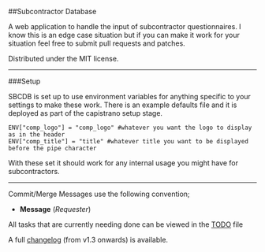 ##Subcontractor Database

A web application to handle the input of subcontractor questionnaires. I know this is an edge case situation but if you can make it work for your situation feel free to submit pull requests and patches.


Distributed under the MIT license.
___

###Setup

SBCDB is set up to use environment variables for anything specific to your settings to make these work. There is an example defaults file and it is deployed as part of the capistrano setup stage.

    ENV["comp_logo"] = "comp_logo" #whatever you want the logo to display as in the header
    ENV["comp_title"] = "title" #whatever title you want to be displayed before the pipe character

With these set it should work for any internal usage you might have for subcontractors.

___

Commit/Merge Messages use the following convention;

- **Message** (_Requester_)

All tasks that are currently needing done can be viewed in the [TODO](TODO.md) file  

A full [changelog](changelog.md) (from v1.3 onwards) is available.
